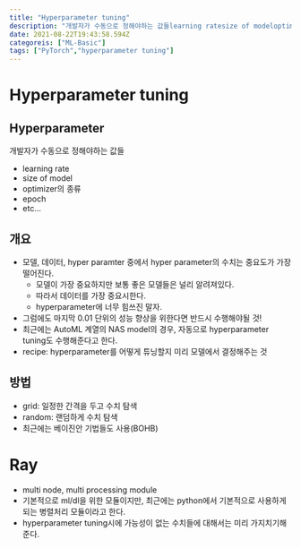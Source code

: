 ```yaml
---
title: "Hyperparameter tuning"
description: "개발자가 수동으로 정해야하는 값들learning ratesize of modeloptimizer의 종류epochetc...모델, 데이터, hyper paramter 중에서 hyper parameter의 수치는 중요도가 가장 떨어진다.모델이 가장 중요하지만 보통 좋은 모"
date: 2021-08-22T19:43:58.594Z
categoreis: ["ML-Basic"]
tags: ["PyTorch","hyperparameter tuning"]
---
```

# Hyperparameter tuning

## Hyperparameter
개발자가 수동으로 정해야하는 값들
- learning rate
- size of model
- optimizer의 종류
- epoch
- etc...

## 개요
- 모델, 데이터, hyper paramter 중에서 hyper parameter의 수치는 중요도가 가장 떨어진다.
  - 모델이 가장 중요하지만 보통 좋은 모델들은 널리 알려져있다.
  - 따라서 데이터를 가장 중요시한다.
  - hyperparameter에 너무 힘쓰진 말자.
- 그럼에도 마지막 0.01 단위의 성능 향상을 위한다면 반드시 수행해야될 것!
- 최근에는 AutoML 계열의 NAS model의 경우, 자동으로 hyperparameter tuning도 수행해준다고 한다.
- recipe: hyperparameter를 어떻게 튜닝할지 미리 모델에서 결정해주는 것

## 방법
- grid: 일정한 간격을 두고 수치 탐색
- random: 랜덤하게 수치 탐색
- 최근에는 베이진안 기법들도 사용(BOHB)

# Ray
- multi node, multi processing module
- 기본적으로 ml/dl을 위한 모듈이지만, 최근에는 python에서 기본적으로 사용하게 되는 병렬처리 모듈이라고 한다.
- hyperparameter tuning시에 가능성이 없는 수치들에 대해서는 미리 가지치기해준다.
